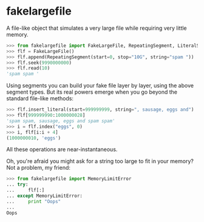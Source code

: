 fakelargefile
=============

A file-like object that simulates a very large file while requiring very 
little memory.

```python
>>> from fakelargefile import FakeLargeFile, RepeatingSegment, LiteralSegment
>>> flf = FakeLargeFile()
>>> flf.append(RepeatingSegment(start=0, stop="10G", string="spam "))
>>> flf.seek(9990000000)
>>> flf.read(10)
'spam spam '
```

Using segments you can build your fake file layer by layer, using the above
segment types. But its real powers emerge when you go beyond the standard
file-like methods:

```python
>>> flf.insert_literal(start=999999999, string=", sausage, eggs and")
>>> flf[999999990:1000000028]
'spam spam, sausage, eggs and spam spam'
>>> i = flf.index("eggs", 0)
>>> i, flf[i:i + 4]
(1000000010, 'eggs')
```

All these operations are near-instantaneous.

Oh, you're afraid you might ask for a string too large to fit in your memory?
Not a problem, my friend:

```python
>>> from fakelargefile import MemoryLimitError
... try:
...     flf[:]
... except MemoryLimitError:
...     print "Oops"
...
Oops
```
